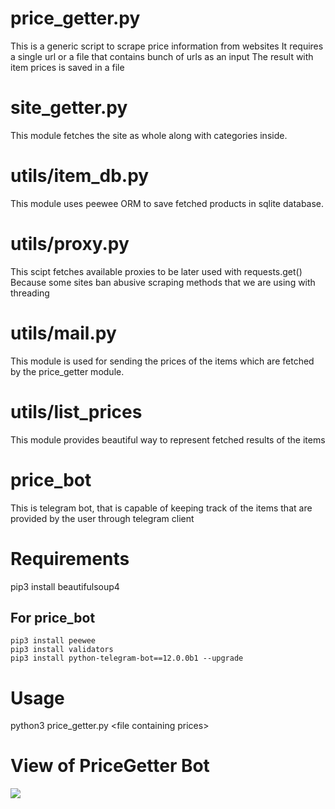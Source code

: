 # price_getter.py
This is a generic script to scrape price information from websites
It requires a single url or a file that contains bunch of urls as an input
The result with item prices is saved in a file

# site_getter.py
This module fetches the site as whole along with categories inside.

# utils/item_db.py
This module uses peewee ORM to save fetched products in sqlite database.

# utils/proxy.py
This scipt fetches available proxies to be later used with requests.get()
Because some sites ban abusive scraping methods that we are using with threading

# utils/mail.py
This module is used for sending the prices of the items which are
fetched by the price_getter module.

# utils/list_prices
This module provides beautiful way to represent fetched results of the items

# price_bot
This is telegram bot, that is capable of keeping track of the items that
are provided by the user through telegram client

# Requirements
pip3 install beautifulsoup4

## For price_bot
    pip3 install peewee
    pip3 install validators
    pip3 install python-telegram-bot==12.0.0b1 --upgrade

# Usage 
python3 price_getter.py \<file containing prices\>


# View of PriceGetter Bot
![](https://media.giphy.com/media/LOnrqpjMZraIn14M0u/giphy.gif)


